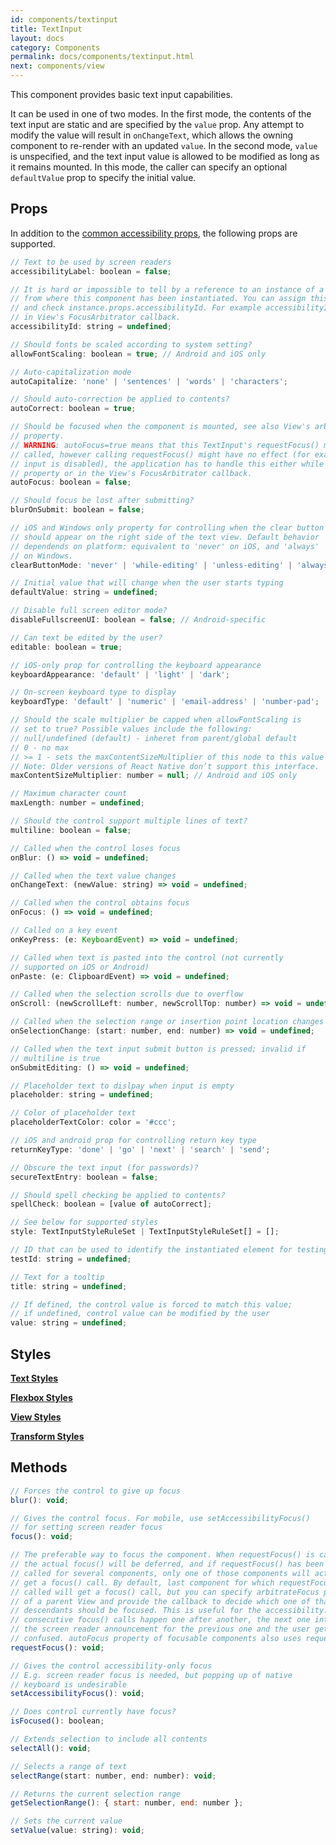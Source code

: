 ```yaml
---
id: components/textinput
title: TextInput
layout: docs
category: Components
permalink: docs/components/textinput.html
next: components/view
---
```


This component provides basic text input capabilities.

It can be used in one of two modes. In the first mode, the contents of the text input are static and are specified by the `value` prop. Any attempt to modify the value will result in `onChangeText`, which allows the owning component to re-render with an updated `value`. In the second mode, `value` is unspecified, and the text input value is allowed to be modified as long as it remains mounted. In this mode, the caller can specify an optional `defaultValue` prop to specify the initial value.

## Props
In addition to the [common accessibility props](/reactxp/docs/accessibility.html), the following props are supported.

``` javascript
// Text to be used by screen readers
accessibilityLabel: boolean = false;

// It is hard or impossible to tell by a reference to an instance of a component
// from where this component has been instantiated. You can assign this property
// and check instance.props.accessibilityId. For example accessibilityId is used
// in View's FocusArbitrator callback.
accessibilityId: string = undefined;

// Should fonts be scaled according to system setting?
allowFontScaling: boolean = true; // Android and iOS only

// Auto-capitalization mode
autoCapitalize: 'none' | 'sentences' | 'words' | 'characters';

// Should auto-correction be applied to contents?
autoCorrect: boolean = true;

// Should be focused when the component is mounted, see also View's arbitrateFocus
// property.
// WARNING: autoFocus=true means that this TextInput's requestFocus() method will be
// called, however calling requestFocus() might have no effect (for example the
// input is disabled), the application has to handle this either while setting this
// property or in the View's FocusArbitrator callback.
autoFocus: boolean = false;

// Should focus be lost after submitting?
blurOnSubmit: boolean = false;

// iOS and Windows only property for controlling when the clear button
// should appear on the right side of the text view. Default behavior
// dependends on platform: equivalent to 'never' on iOS, and 'always'
// on Windows.
clearButtonMode: 'never' | 'while-editing' | 'unless-editing' | 'always';

// Initial value that will change when the user starts typing
defaultValue: string = undefined;

// Disable full screen editor mode?
disableFullscreenUI: boolean = false; // Android-specific

// Can text be edited by the user?
editable: boolean = true;

// iOS-only prop for controlling the keyboard appearance
keyboardAppearance: 'default' | 'light' | 'dark';

// On-screen keyboard type to display
keyboardType: 'default' | 'numeric' | 'email-address' | 'number-pad';

// Should the scale multiplier be capped when allowFontScaling is
// set to true? Possible values include the following:
// null/undefined (default) - inheret from parent/global default
// 0 - no max
// >= 1 - sets the maxContentSizeMultiplier of this node to this value
// Note: Older versions of React Native don’t support this interface.
maxContentSizeMultiplier: number = null; // Android and iOS only

// Maximum character count
maxLength: number = undefined;

// Should the control support multiple lines of text?
multiline: boolean = false;

// Called when the control loses focus
onBlur: () => void = undefined;

// Called when the text value changes
onChangeText: (newValue: string) => void = undefined;

// Called when the control obtains focus
onFocus: () => void = undefined;

// Called on a key event
onKeyPress: (e: KeyboardEvent) => void = undefined;

// Called when text is pasted into the control (not currently
// supported on iOS or Android)
onPaste: (e: ClipboardEvent) => void = undefined;

// Called when the selection scrolls due to overflow
onScroll: (newScrollLeft: number, newScrollTop: number) => void = undefined;

// Called when the selection range or insertion point location changes
onSelectionChange: (start: number, end: number) => void = undefined;

// Called when the text input submit button is pressed; invalid if
// multiline is true
onSubmitEditing: () => void = undefined;

// Placeholder text to dislpay when input is empty
placeholder: string = undefined;

// Color of placeholder text
placeholderTextColor: color = '#ccc';

// iOS and android prop for controlling return key type
returnKeyType: 'done' | 'go' | 'next' | 'search' | 'send';

// Obscure the text input (for passwords)?
secureTextEntry: boolean = false;

// Should spell checking be applied to contents?
spellCheck: boolean = [value of autoCorrect];

// See below for supported styles
style: TextInputStyleRuleSet | TextInputStyleRuleSet[] = [];

// ID that can be used to identify the instantiated element for testing purposes.
testId: string = undefined;

// Text for a tooltip
title: string = undefined;

// If defined, the control value is forced to match this value;
// if undefined, control value can be modified by the user
value: string = undefined;
```

## Styles
[**Text Styles**](/reactxp/docs/styles.html#text-style-attributes)

[**Flexbox Styles**](/reactxp/docs/styles.html#flexbox-style-attributes)

[**View Styles**](/reactxp/docs/styles.html#view-style-attributes)

[**Transform Styles**](/reactxp/docs/styles.html#transform-style-attributes)

## Methods
``` javascript
// Forces the control to give up focus
blur(): void;

// Gives the control focus. For mobile, use setAccessibilityFocus()
// for setting screen reader focus
focus(): void;

// The preferable way to focus the component. When requestFocus() is called,
// the actual focus() will be deferred, and if requestFocus() has been
// called for several components, only one of those components will actually
// get a focus() call. By default, last component for which requestFocus() is
// called will get a focus() call, but you can specify arbitrateFocus property
// of a parent View and provide the callback to decide which one of that View's
// descendants should be focused. This is useful for the accessibility: when
// consecutive focus() calls happen one after another, the next one interrupts
// the screen reader announcement for the previous one and the user gets
// confused. autoFocus property of focusable components also uses requestFocus().
requestFocus(): void;

// Gives the control accessibility-only focus
// E.g. screen reader focus is needed, but popping up of native
// keyboard is undesirable
setAccessibilityFocus(): void;

// Does control currently have focus?
isFocused(): boolean;

// Extends selection to include all contents
selectAll(): void;

// Selects a range of text
selectRange(start: number, end: number): void;

// Returns the current selection range
getSelectionRange(): { start: number, end: number };

// Sets the current value
setValue(value: string): void;
```


